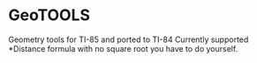 # GeoTOOLS
Geometry tools for TI-85 and ported to TI-84
Currently supported
*Distance formula with no square root you have to do yourself.
<svg xmlns="http://www.w3.org/2000/svg" width="351.667" height="35.059" viewBox="0 0 351.667 35.059">
  <title>60-percent-of-the-time-works-every-time</title>
  <g>
    <rect x="34.667" width="317" height="35" style="fill: #5593c7"/>
    <rect y="0.029" width="159" height="35" style="fill: #a7bfc1"/>
    <g>
      <path d="M183.076,13.588h2.556L182.788,22H180.22L178.8,16.612,177.34,22h-2.556l-2.82-8.412h2.664l1.512,5.844,1.5-5.844h2.436l1.512,5.832Z" style="fill: #fff"/>
      <path d="M195.262,14a4.188,4.188,0,0,1,1.644,1.554,4.239,4.239,0,0,1,.594,2.226,4.323,4.323,0,0,1-.594,2.25,4.2,4.2,0,0,1-1.644,1.572,5.123,5.123,0,0,1-4.7,0,4.214,4.214,0,0,1-1.638-1.572,4.327,4.327,0,0,1-.594-2.25,4.244,4.244,0,0,1,.594-2.226A4.2,4.2,0,0,1,190.564,14a5.174,5.174,0,0,1,4.7,0Zm-3.336,1.812a2.178,2.178,0,0,0-.756.822,2.4,2.4,0,0,0-.282,1.158,2.434,2.434,0,0,0,.282,1.164,2.215,2.215,0,0,0,.756.834,1.855,1.855,0,0,0,1.026.306,1.778,1.778,0,0,0,1-.306,2.126,2.126,0,0,0,.726-.828,2.559,2.559,0,0,0,.264-1.17,2.533,2.533,0,0,0-.264-1.158,2.094,2.094,0,0,0-.72-.822,1.8,1.8,0,0,0-1.008-.3A1.882,1.882,0,0,0,191.926,15.808Z" style="fill: #fff"/>
      <path d="M206.008,22l-1.116-2.269h-1.32V22h-2.5V13.588H205a3.967,3.967,0,0,1,2.622.78,2.721,2.721,0,0,1,.93,2.208,3.324,3.324,0,0,1-.366,1.6,2.716,2.716,0,0,1-1.05,1.074L208.84,22Zm-2.436-4.188H205a1.192,1.192,0,0,0,.87-.3,1.157,1.157,0,0,0,.306-.864,1.12,1.12,0,0,0-.306-.846,1.207,1.207,0,0,0-.87-.294h-1.428Z" style="fill: #fff"/>
      <path d="M220.8,22h-2.988l-1.968-3.1-.936,1.032V22h-2.5V13.588h2.5V16.96l2.82-3.372h2.88L217.552,17Z" style="fill: #fff"/>
      <path d="M228.759,15.628a4.26,4.26,0,0,0-1.32-.276.9.9,0,0,0-.51.126.414.414,0,0,0-.186.366.573.573,0,0,0,.36.522,6.372,6.372,0,0,0,1.14.4,11.024,11.024,0,0,1,1.464.51,2.7,2.7,0,0,1,1,.786,2.151,2.151,0,0,1,.426,1.392,2.369,2.369,0,0,1-.462,1.481,2.769,2.769,0,0,1-1.248.906,4.892,4.892,0,0,1-1.758.3,6.744,6.744,0,0,1-2.166-.366,6.019,6.019,0,0,1-1.878-1l.936-1.9a5.6,5.6,0,0,0,1.554.93,4.277,4.277,0,0,0,1.578.378,1.121,1.121,0,0,0,.636-.155.508.508,0,0,0,.228-.444.581.581,0,0,0-.372-.534,6.335,6.335,0,0,0-1.152-.39,10.531,10.531,0,0,1-1.452-.474,2.575,2.575,0,0,1-1-.762,2.081,2.081,0,0,1-.42-1.356,2.386,2.386,0,0,1,.432-1.422,2.724,2.724,0,0,1,1.218-.93,4.77,4.77,0,0,1,1.83-.324,6.76,6.76,0,0,1,1.884.27,6.245,6.245,0,0,1,1.632.714l-.924,1.92A8.056,8.056,0,0,0,228.759,15.628Z" style="fill: #fff"/>
      <path d="M239.86,13.588h6.876v1.92h-4.38v1.32h3.972v1.92h-3.972V20.08h4.5V22h-7Z" style="fill: #fff"/>
      <path d="M249.952,13.588h2.664l1.92,5.82,1.92-5.82h2.556L255.76,22h-2.592Z" style="fill: #fff"/>
      <path d="M262.312,13.588h6.876v1.92h-4.38v1.32h3.972v1.92h-3.972V20.08h4.5V22h-7Z" style="fill: #fff"/>
      <path d="M278.08,22l-1.116-2.269h-1.32V22h-2.5V13.588h3.924a3.967,3.967,0,0,1,2.622.78,2.721,2.721,0,0,1,.93,2.208,3.324,3.324,0,0,1-.366,1.6,2.716,2.716,0,0,1-1.05,1.074l1.7,2.748Zm-2.436-4.188h1.428a1.192,1.192,0,0,0,.87-.3,1.157,1.157,0,0,0,.306-.864,1.12,1.12,0,0,0-.306-.846,1.207,1.207,0,0,0-.87-.294h-1.428Z" style="fill: #fff"/>
      <path d="M292.215,13.588l-3.024,5.748V22h-2.5V19.384l-3.084-5.8h2.5l1.836,3.432,1.788-3.432Z" style="fill: #fff"/>
      <path d="M300.015,13.588h7.392V15.58h-2.448V22h-2.508V15.58h-2.436Z" style="fill: #fff"/>
      <path d="M310.827,13.588h2.5V22h-2.5Z" style="fill: #fff"/>
      <path d="M317.379,13.588h2.676l2.257,4.668,2.243-4.668h2.677V22h-2.2V17.008l-1.92,4.164H321.5l-1.92-4.164V22h-2.2Z" style="fill: #fff"/>
      <path d="M331.287,13.588h6.876v1.92h-4.38v1.32h3.972v1.92h-3.972V20.08h4.5V22h-7Z" style="fill: #fff"/>
    </g>
    <g>
      <path d="M18.068,13.428v1.178h-.176a2.826,2.826,0,0,0-1.91.656,2.746,2.746,0,0,0-.85,1.811,2.312,2.312,0,0,1,1.752-.721,2.184,2.184,0,0,1,1.784.8,3.139,3.139,0,0,1,.653,2.057,2.934,2.934,0,0,1-.765,2.106,2.639,2.639,0,0,1-2.007.806,2.578,2.578,0,0,1-2.071-.943,3.711,3.711,0,0,1-.794-2.473v-.486A5.221,5.221,0,0,1,14.778,14.7a3.918,3.918,0,0,1,3.144-1.271ZM16.539,17.5a1.5,1.5,0,0,0-.858.264,1.541,1.541,0,0,0-.571.7V18.9a2.554,2.554,0,0,0,.4,1.509,1.215,1.215,0,0,0,1.031.56,1.2,1.2,0,0,0,1-.475,1.976,1.976,0,0,0,.369-1.248,2,2,0,0,0-.375-1.26A1.2,1.2,0,0,0,16.539,17.5Z" style="fill: #fff"/>
      <path d="M28.66,18.408a4.653,4.653,0,0,1-.688,2.774,2.432,2.432,0,0,1-2.095.935,2.464,2.464,0,0,1-2.083-.911,4.455,4.455,0,0,1-.718-2.7V17.031a4.583,4.583,0,0,1,.688-2.76,2.454,2.454,0,0,1,2.1-.92,2.468,2.468,0,0,1,2.089.9,4.443,4.443,0,0,1,.706,2.684Zm-1.424-1.594a3.61,3.61,0,0,0-.328-1.761,1.254,1.254,0,0,0-2.068-.029,3.336,3.336,0,0,0-.346,1.655v1.934a3.7,3.7,0,0,0,.334,1.781,1.122,1.122,0,0,0,1.049.586,1.1,1.1,0,0,0,1.014-.542,3.484,3.484,0,0,0,.346-1.7Z" style="fill: #fff"/>
      <path d="M32.5,15.109a1.712,1.712,0,0,1,.5-1.269,1.807,1.807,0,0,1,3.117,1.3v.422a1.7,1.7,0,0,1-.5,1.26,1.768,1.768,0,0,1-1.3.492,1.824,1.824,0,0,1-1.3-.483,1.706,1.706,0,0,1-.513-1.3Zm1,.449a.94.94,0,0,0,.226.655.763.763,0,0,0,.595.25.747.747,0,0,0,.586-.25.983.983,0,0,0,.223-.679v-.429a.951.951,0,0,0-.226-.658.759.759,0,0,0-.595-.252.739.739,0,0,0-.589.255,1,1,0,0,0-.22.673Zm1.113,5.8-.732-.422,4.166-6.668.732.422ZM36.6,19.908a1.677,1.677,0,0,1,.51-1.271,1.987,1.987,0,0,1,2.6,0,1.734,1.734,0,0,1,.507,1.313v.416a1.714,1.714,0,0,1-.489,1.257,1.758,1.758,0,0,1-1.31.5,1.81,1.81,0,0,1-1.321-.489,1.724,1.724,0,0,1-.5-1.292Zm1,.451a.934.934,0,0,0,.231.653.767.767,0,0,0,.595.255.744.744,0,0,0,.589-.243,1,1,0,0,0,.214-.683V19.9A.926.926,0,0,0,39,19.246a.824.824,0,0,0-1.175,0,.968.968,0,0,0-.226.68Z" style="fill: #fff"/>
      <path d="M56.677,17.957a5.234,5.234,0,0,1-.434,2.2A3.278,3.278,0,0,1,55,21.61a3.635,3.635,0,0,1-3.7,0,3.329,3.329,0,0,1-1.254-1.444A5.07,5.07,0,0,1,49.6,18v-.48a5.189,5.189,0,0,1,.442-2.2,3.325,3.325,0,0,1,1.248-1.462,3.643,3.643,0,0,1,3.7-.006,3.283,3.283,0,0,1,1.245,1.441,5.178,5.178,0,0,1,.445,2.188Zm-1.482-.445a3.729,3.729,0,0,0-.536-2.174,1.892,1.892,0,0,0-3.023,0,3.657,3.657,0,0,0-.554,2.13v.492a3.7,3.7,0,0,0,.548,2.174,1.764,1.764,0,0,0,1.521.768,1.743,1.743,0,0,0,1.515-.75,3.781,3.781,0,0,0,.53-2.191Z" style="fill: #fff"/>
      <path d="M65.71,18.4H62.276V22H60.794V13.469h5.42v1.2H62.276V17.2H65.71Z" style="fill: #fff"/>
      <path d="M81.466,14.664h-2.66V22H77.335V14.664H74.7v-1.2h6.768Z" style="fill: #fff"/>
      <path d="M92,22H90.522V18.215H86.708V22H85.226V13.469h1.482V17.02h3.814V13.469H92Z" style="fill: #fff"/>
      <path d="M101.377,18.191h-3.5V20.8h4.1V22H96.391V13.469h5.537v1.2H97.873V17.02h3.5Z" style="fill: #fff"/>
      <path d="M117.257,14.664H114.6V22h-1.471V14.664h-2.637v-1.2h6.768Z" style="fill: #fff"/>
      <path d="M122.58,22H121.1V13.469h1.477Z" style="fill: #fff"/>
      <path d="M128.965,13.469l2.461,6.539,2.455-6.539H135.8V22H134.32V19.188l.146-3.762L131.947,22h-1.061l-2.514-6.568.146,3.756V22h-1.477V13.469Z" style="fill: #fff"/>
      <path d="M145.175,18.191h-3.5V20.8h4.1V22h-5.578V13.469h5.537v1.2h-4.055V17.02h3.5Z" style="fill: #fff"/>
    </g>
  </g>
</svg>
